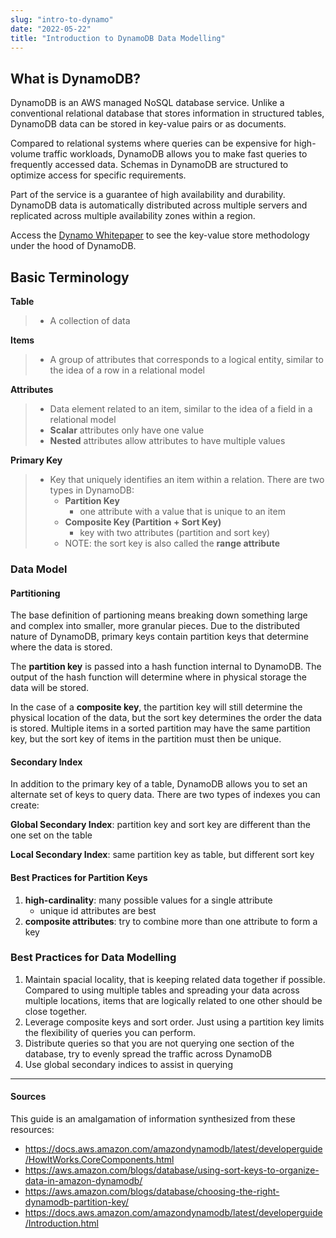 ```yaml
---
slug: "intro-to-dynamo"
date: "2022-05-22"
title: "Introduction to DynamoDB Data Modelling"
---
```


## What is DynamoDB?
DynamoDB is an AWS managed NoSQL database service. Unlike a conventional relational database that stores information in structured tables, DynamoDB data can be stored in key-value pairs or as documents. 

Compared to relational systems where queries can be expensive for high-volume traffic workloads, DynamoDB allows you to make fast queries to frequently accessed data. Schemas in DynamoDB are structured to optimize access for specific requirements. 

Part of the service is a guarantee of high availability and durability. DynamoDB data is automatically distributed across multiple servers and replicated across multiple availability zones within a region. 

Access the [Dynamo Whitepaper](https://www.allthingsdistributed.com/files/amazon-dynamo-sosp2007.pdf) to see the key-value store methodology under the hood of DynamoDB.

## Basic Terminology
**Table**
> - A collection of data

**Items**
> - A group of attributes that corresponds to a logical entity, similar to the idea of a row in a relational model

**Attributes**
> - Data element related to an item, similar to the idea of a field in a relational model
> - **Scalar** attributes only have one value
> - **Nested** attributes allow attributes to have multiple values

**Primary Key**
> - Key that uniquely identifies an item within a relation. There are two types in DynamoDB:
>   - **Partition Key**
>       - one attribute with a value that is unique to an item
>   - **Composite Key (Partition + Sort Key)**
>       - key with two attributes (partition and sort key)
>   - NOTE: the sort key is also called the **range attribute**

### Data Model

#### Partitioning
The base definition of partioning means breaking down something large and complex into smaller, more granular pieces. Due to the distributed nature of DynamoDB, primary keys contain partition keys that determine where the data is stored. 

The **partition key** is passed into a hash function internal to DynamoDB. The output of the hash function will determine where in physical storage the data will be stored. 

In the case of a **composite key**, the partition key will still determine the physical location of the data, but the sort key determines the order the data is stored. Multiple items in a sorted partition may have the same partition key, but the sort key of items in the partition must then be unique. 

#### Secondary Index
In addition to the primary key of a table, DynamoDB allows you to set an alternate set of keys to query data. There are two types of indexes you can create:

**Global Secondary Index**: partition key and sort key are different than the one set on the table

**Local Secondary Index**: same partition key as table, but different sort key

#### Best Practices for Partition Keys
1. **high-cardinality**: many possible values for a single attribute
   - unique id attributes are best
2. **composite attributes**: try to combine more than one attribute to form a key

### Best Practices for Data Modelling
1. Maintain spacial locality, that is keeping related data together if possible. Compared to using multiple tables and spreading your data across multiple locations, items that are logically related to one other should be close together. 
2. Leverage composite keys and sort order. Just using a partition key limits the flexibility of queries you can perform. 
3. Distribute queries so that you are not querying one section of the database, try to evenly spread the traffic across DynamoDB
4. Use global secondary indices to assist in querying

---

#### Sources
This guide is an amalgamation of information synthesized from these resources:
- https://docs.aws.amazon.com/amazondynamodb/latest/developerguide/HowItWorks.CoreComponents.html
- https://aws.amazon.com/blogs/database/using-sort-keys-to-organize-data-in-amazon-dynamodb/
- https://aws.amazon.com/blogs/database/choosing-the-right-dynamodb-partition-key/
- https://docs.aws.amazon.com/amazondynamodb/latest/developerguide/Introduction.html